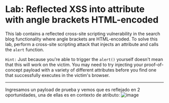 # Lab: Reflected XSS into attribute with angle brackets HTML-encoded
This lab contains a reflected cross-site scripting vulnerability in the search blog functionality where angle brackets are HTML-encoded. To solve this lab, perform a cross-site scripting attack that injects an attribute and calls the `alert` function. 

`Hint:` Just because you're able to trigger the `alert()` yourself doesn't mean that this will work on the victim. You may need to try injecting your proof-of-concept payload with a variety of different attributes before you find one that successfully executes in the victim's browser. 

---

Ingresamos un payload de prueba y vemos que es reflejado en 2 oportunidades, una de ellas es en contexto de atributo:
![image](https://github.com/user-attachments/assets/04515733-0eeb-45f0-9c3e-e9f7e0744fd0)

